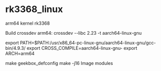 # rk3368_linux
arm64 kernel rk3368

Build crossdev arm64:
crossdev --libc 2.23 -t aarch64-linux-gnu

export PATH=$PATH:/usr/x86_64-pc-linux-gnu/aarch64-linux-gnu/gcc-bin/4.9.3/
export CROSS_COMPILE=aarch64-linux-gnu-
export ARCH=arm64

make geekbox_defconfig
make -j16 Image modules
